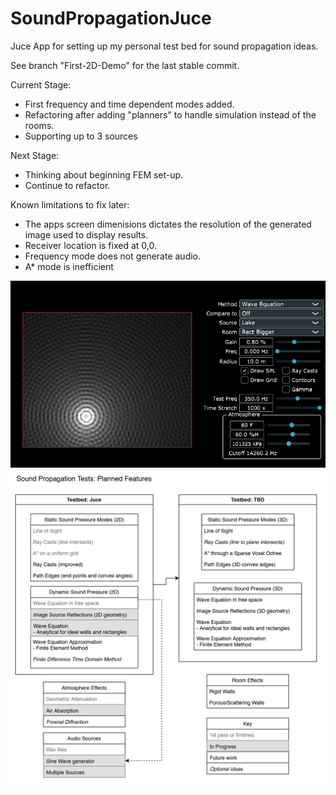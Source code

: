 # SoundPropagationJuce
Juce App for setting up my personal test bed for sound propagation ideas.

See branch "First-2D-Demo" for the last stable commit.

Current Stage:
- First frequency and time dependent modes added.
- Refactoring after adding "planners" to handle simulation instead of the rooms.
- Supporting up to 3 sources

Next Stage:
- Thinking about beginning FEM set-up.
- Continue to refactor.

Known limitations to fix later:
- The apps screen dimenisions dictates the resolution of the generated image used to display results.
- Receiver location is fixed at 0,0.
- Frequency mode does not generate audio.
- A* mode is inefficient

![alt text](/Images/SoundPropagationTestBed.png)
![alt text](/Images/SoundPropagation-Planned_Features.png)
